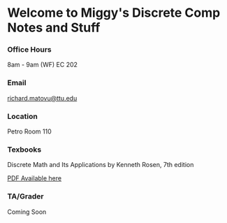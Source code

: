 # Welcome to Miggy's Discrete Comp Notes and Stuff

### Office Hours
8am - 9am (WF)
EC 202

### Email
richard.matovu@ttu.edu

### Location
Petro Room 110

### Texbooks
Discrete Math and Its Applications by Kenneth Rosen, 7th edition

[PDF Available here](http://www2.fiit.stuba.sk/~kvasnicka/Mathematics%20for%20Informatics/Rosen_Discrete_Mathematics_and_Its_Applications_7th_Edition.pdf)

### TA/Grader
Coming Soon
